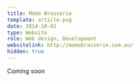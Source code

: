 ```yaml
---
title: Momo Brasserie
template: article.pug
date: 2014-10-01
type: Website
role: Web design, Development
websitelink: http://momobrasserie.com.au/
hidden: true
---
```


Coming soon
